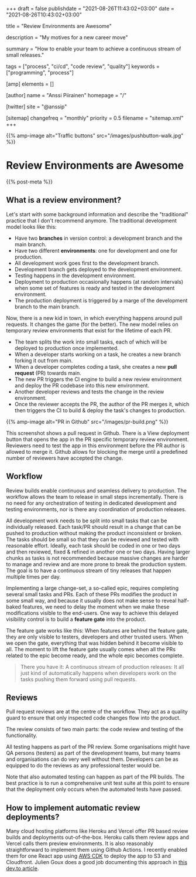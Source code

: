 +++
draft = false
publishdate = "2021-08-26T11:43:02+03:00"
date = "2021-08-26T10:43:02+03:00"

title = "Review Environments are Awesome"

description = "My motives for a new career move"

summary = "How to enable your team to achieve a continuous stream of small releases."

tags = ["process", "ci/cd", "code review", "quality"]
keywords = ["programming", "process"]

[amp]
    elements = []

[author]
    name = "Anssi Piirainen"
    homepage = "/"

[twitter]
    site = "@anssip"

[sitemap]
    changefreq = "monthly"
    priority = 0.5
    filename = "sitemap.xml"
+++

{{% amp-image alt="Traffic buttons" src="/images/pushbutton-walk.jpg" %}}

# Review Environments are Awesome

{{% post-meta %}}

## What is a review environment?

Let's start with some background information and describe the "traditional" practice that I don't recommend anymore. The traditional development model looks like this:

* Have two **branches** in version control: a development branch and the main branch.
* Have two different **environments**: one for development and one for production.
* All development work goes first to the development branch.
* Development branch gets deployed to the development environment.
* Testing happens in the development environment.
* Deployment to production occasionally happens (at random intervals) when some set of features is ready and tested in the development environment.
* The production deployment is triggered by a marge of the development branch to the main branch.

Now, there is a new kid in town, in which everything happens around pull requests. It changes the game (for the better). The new model relies on temporary review environments that exist for the lifetime of each PR.

* The team splits the work into small tasks, each of which will be deployed to production once implemented.
* When a developer starts working on a task, he creates a new branch forking it out from main.
* When a developer completes coding a task, she creates a new **pull request** (PR) towards main.
* The new PR triggers the CI engine to build a new review environment and deploy the PR codebase into this new environment.
* Another developer reviews and tests the change in the review environment.
* Once the reviewer accepts the PR, the author of the PR merges it, which then triggers the CI to build & deploy the task's changes to production.

{{% amp-image alt="PR in Github" src="/images/pr-build.png" %}}

This screenshot shows a pull request in Github. There is a View deployment button that opens the app in the PR specific temporary review environment. Reviewers need to test the app in this environment before the PR author is allowed to merge it. Github allows for blocking the merge until a predefined number of reviewers have accepted the change.

## Workflow

Review builds enable continuous and seamless delivery to production. The workflow allows the team to release in small steps incrementally. There is no need for any orchestration of testing in dedicated development and testing environments, nor is there any coordination of production releases.

All development work needs to be split into small tasks that can be individually released. Each task/PR should result in a change that can be pushed to production without making the product inconsistent or broken. The tasks should be small so that they can be reviewed and tested with reasonable effort. Ideally, each task should be coded in one or two days and then reviewed, fixed & refined in another one or two days. Having larger chunks as tasks is not recommended because massive changes are harder to manage and review and are more prone to break the production system. The goal is to have a continuous stream of tiny releases that happen multiple times per day.

Implementing a large change-set, a so-called epic, requires completing several small tasks and PRs. Each of these PRs modifies the product in some small way, and because it usually does not make sense to reveal half-baked features, we need to delay the moment when we make these modifications visible to the end-users. One way to achieve this delayed visibility control is to build a **feature gate** into the product.

The feature gate works like this: When features are behind the feature gate, they are only visible to testers, developers and other trusted users. When we open the gate, everything that was hidden behind it become visible to all. The moment to lift the feature gate usually comes when all the PRs related to the epic become ready, and the whole epic becomes complete.

> There you have it: A continuous stream of production releases: It all just kind of automatically happens when developers work on the tasks pushing them forward using pull requests.

## Reviews

Pull request reviews are at the centre of the workflow. They act as a quality guard to ensure that only inspected code changes flow into the product.

The review consists of two main parts: the code review and testing of the functionality.

All testing happens as part of the PR review. Some organisations might have QA persons (testers) as part of the development teams, but many teams and organisations can do very well without them. Developers can be as equipped to do the reviews as any professional tester would be.

Note that also automated testing can happen as part of the PR builds. The best practice is to run a comprehensive unit test suite at this point to ensure that the deployment only occurs when the automated tests have passed.

## How to implement automatic review deployments?

Many cloud hosting platforms like Heroku and Vercel offer PR based review builds and deployments out-of-the-box. Heroku calls them review apps and Vercel calls them preview environments.
It is also reasonably straightforward to implement them using Github Actions. I recently enabled them for one React app using [AWS CDK](https://aws.amazon.com/cdk/) to deploy the app to S3 and Cloudfront. Julien Goux does a good job documenting this approach in [this dev.to article](https://dev.to/jgoux/preview-environments-per-pull-request-using-aws-cdk-and-github-actions-bfi).

